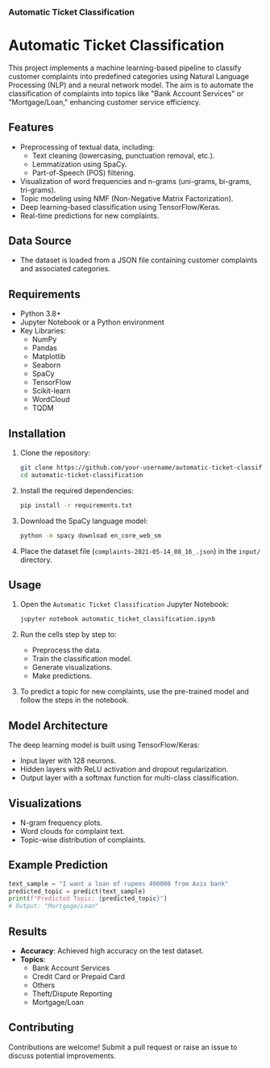 ### Automatic Ticket Classification

# Automatic Ticket Classification

This project implements a machine learning-based pipeline to classify customer complaints into predefined categories using Natural Language Processing (NLP) and a neural network model. The aim is to automate the classification of complaints into topics like "Bank Account Services" or "Mortgage/Loan," enhancing customer service efficiency.

## Features
- Preprocessing of textual data, including:
  - Text cleaning (lowercasing, punctuation removal, etc.).
  - Lemmatization using SpaCy.
  - Part-of-Speech (POS) filtering.
- Visualization of word frequencies and n-grams (uni-grams, bi-grams, tri-grams).
- Topic modeling using NMF (Non-Negative Matrix Factorization).
- Deep learning-based classification using TensorFlow/Keras.
- Real-time predictions for new complaints.

## Data Source
- The dataset is loaded from a JSON file containing customer complaints and associated categories.

## Requirements
- Python 3.8+
- Jupyter Notebook or a Python environment
- Key Libraries:
  - NumPy
  - Pandas
  - Matplotlib
  - Seaborn
  - SpaCy
  - TensorFlow
  - Scikit-learn
  - WordCloud
  - TQDM

## Installation
1. Clone the repository:
   ```bash
   git clone https://github.com/your-username/automatic-ticket-classification.git
   cd automatic-ticket-classification
   ```

2. Install the required dependencies:
   ```bash
   pip install -r requirements.txt
   ```

3. Download the SpaCy language model:
   ```bash
   python -m spacy download en_core_web_sm
   ```

4. Place the dataset file (`complaints-2021-05-14_08_16_.json`) in the `input/` directory.

## Usage
1. Open the `Automatic Ticket Classification` Jupyter Notebook:
   ```bash
   jupyter notebook automatic_ticket_classification.ipynb
   ```

2. Run the cells step by step to:
   - Preprocess the data.
   - Train the classification model.
   - Generate visualizations.
   - Make predictions.

3. To predict a topic for new complaints, use the pre-trained model and follow the steps in the notebook.

## Model Architecture
The deep learning model is built using TensorFlow/Keras:
- Input layer with 128 neurons.
- Hidden layers with ReLU activation and dropout regularization.
- Output layer with a softmax function for multi-class classification.

## Visualizations
- N-gram frequency plots.
- Word clouds for complaint text.
- Topic-wise distribution of complaints.

## Example Prediction
```python
text_sample = "I want a loan of rupees 400000 from Axis bank"
predicted_topic = predict(text_sample)
print(f"Predicted Topic: {predicted_topic}")
# Output: "Mortgage/Loan"
```

## Results
- **Accuracy**: Achieved high accuracy on the test dataset.
- **Topics**:
  - Bank Account Services
  - Credit Card or Prepaid Card
  - Others
  - Theft/Dispute Reporting
  - Mortgage/Loan

## Contributing
Contributions are welcome! Submit a pull request or raise an issue to discuss potential improvements.
